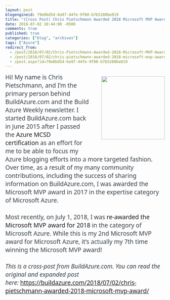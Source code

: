 ```yaml
---
layout: post
blogengineid: 79e0bd5d-6a97-44fe-9f80-b7b5280be819
title: "(Cross Post) Chris Pietschmann Awarded 2018 Microsoft MVP Award"
date: 2018-07-02 10:44:00 -0500
comments: true
published: true
categories: ["blog", "archives"]
tags: ["Azure"]
redirect_from: 
  - /post/2018/07/02/Chris-Pietschmann-Awarded-2018-Microsoft-MVP-Award-Cross-Post
  - /post/2018/07/02/chris-pietschmann-awarded-2018-microsoft-mvp-award-cross-post
  - /post.aspx?id=79e0bd5d-6a97-44fe-9f80-b7b5280be819
---
```

<!-- more -->
<p class="no-underline" style="box-sizing: border-box; border: 0px; font-family: 'Segoe UI', 'Open Sans', sans-serif; font-size: 19px; margin: 0px 0px 1.4em; outline: 0px; padding: 0px; vertical-align: baseline; caret-color: #343e47; color: #343e47;"><img class="alignright wp-image-2187" style="box-sizing: border-box; height: auto; max-width: 100%; display: inline; float: right; margin: 0.5em 0px 1.5em 2em;" src="https://i0.wp.com/buildazure.com/wp-content/uploads/2015/06/mvp_logo_horizontal_preferred_cyan300_rgb_300ppi.png?zoom=2&amp;resize=200%2C81&amp;ssl=1" alt="" width="200" height="81" data-attachment-id="2187" data-permalink="https://buildazure.com/about/mvp_logo_horizontal_preferred_cyan300_rgb_300ppi/" data-orig-file="https://i0.wp.com/buildazure.com/wp-content/uploads/2015/06/mvp_logo_horizontal_preferred_cyan300_rgb_300ppi.png?fit=751%2C303&amp;ssl=1" data-orig-size="751,303" data-comments-opened="1" data-image-meta="{&quot;aperture&quot;:&quot;0&quot;,&quot;credit&quot;:&quot;&quot;,&quot;camera&quot;:&quot;&quot;,&quot;caption&quot;:&quot;&quot;,&quot;created_timestamp&quot;:&quot;0&quot;,&quot;copyright&quot;:&quot;&quot;,&quot;focal_length&quot;:&quot;0&quot;,&quot;iso&quot;:&quot;0&quot;,&quot;shutter_speed&quot;:&quot;0&quot;,&quot;title&quot;:&quot;&quot;,&quot;orientation&quot;:&quot;0&quot;}" data-image-title="mvp_logo_horizontal_preferred_cyan300_rgb_300ppi" data-image-description="" data-medium-file="https://i0.wp.com/buildazure.com/wp-content/uploads/2015/06/mvp_logo_horizontal_preferred_cyan300_rgb_300ppi.png?fit=300%2C121&amp;ssl=1" data-large-file="https://i0.wp.com/buildazure.com/wp-content/uploads/2015/06/mvp_logo_horizontal_preferred_cyan300_rgb_300ppi.png?fit=751%2C303&amp;ssl=1" />Hi! My name is Chris Pietschmann, and I&rsquo;m the primary person behind BuildAzure.com and the Build Azure Weekly newsletter. I started BuildAzure.com back in June 2015 after I passed the&nbsp;<a style="box-sizing: border-box; border-width: 0px 0px 2px; border-bottom-style: solid; border-color: rgba(199, 214, 228, 0.298039); font-style: inherit; margin: 0px; outline: 0px; padding: 0px; vertical-align: baseline; color: #191919; text-decoration: none; transition: 0.2s ease-in-out;" href="https://buildazure.com/2015/07/16/mcsd-azure-solutions-architect-certification/">Azure MCSD certification</a>&nbsp;as an effort for me to be able to focus my Azure blogging efforts into a more targeted fashion. Over time, as a result of my many community contributions, including the success of sharing information on BuildAzure.com, I was awarded the Microsoft MVP award in 2017 in the expertise category of Microsoft Azure.</p>
<p class="no-underline" style="box-sizing: border-box; border: 0px; font-family: 'Segoe UI', 'Open Sans', sans-serif; font-size: 19px; margin: 0px 0px 1.4em; outline: 0px; padding: 0px; vertical-align: baseline; caret-color: #343e47; color: #343e47;">Most recently, on July 1, 2018, I was&nbsp;<a style="box-sizing: border-box; border-width: 0px 0px 2px; border-bottom-style: solid; border-color: rgba(199, 214, 228, 0.298039); font-style: inherit; margin: 0px; outline: 0px; padding: 0px; vertical-align: baseline; color: #191919; text-decoration: none; transition: 0.2s ease-in-out;" href="https://mvp.microsoft.com/en-us/PublicProfile/4015549">re-awarded the Microsoft MVP award for 2018</a>&nbsp;in the category of Microsoft Azure. While this is my 2nd Microsoft MVP award for Microsoft Azure, it&rsquo;s actually my 7th time winning the Microsoft MVP award!</p>
<p class="no-underline" style="box-sizing: border-box; border: 0px; font-family: 'Segoe UI', 'Open Sans', sans-serif; font-size: 19px; margin: 0px 0px 1.4em; outline: 0px; padding: 0px; vertical-align: baseline; caret-color: #343e47; color: #343e47;"><em>This is a cross-post from BuildAzure.com. You can read the original and expanded post here:&nbsp;</em><a href="https://buildazure.com/2018/07/02/chris-pietschmann-awarded-2018-microsoft-mvp-award/"><span>https://buildazure.com/2018/07/02/chris-pietschmann-awarded-2018-microsoft-mvp-award/</span></a></p>
